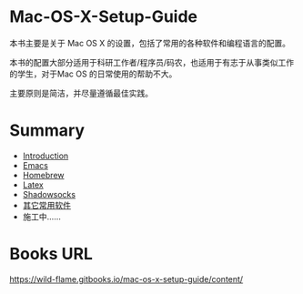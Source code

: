# Mac-OS-X-Setup-Guide

本书主要是关于 Mac OS X 的设置，包括了常用的各种软件和编程语言的配置。

本书的配置大部分适用于科研工作者/程序员/码农，也适用于有志于从事类似工作的学生，对于Mac OS 的日常使用的帮助不大。

主要原则是简洁，并尽量遵循最佳实践。



# Summary



* [Introduction](README.md)
* [Emacs](emacs.md)
* [Homebrew](homebrew.md)
* [Latex](latex.md)
* [Shadowsocks](shadowsocks.md)
* [其它常用软件](Others.md)
* 施工中……



# Books URL

https://wild-flame.gitbooks.io/mac-os-x-setup-guide/content/


